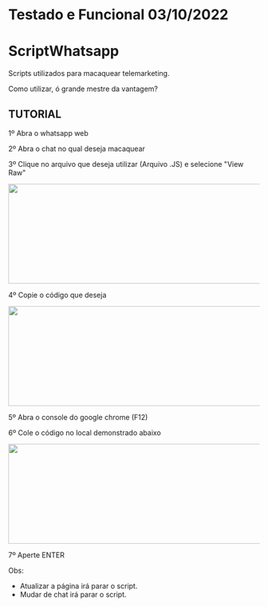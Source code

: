 <h1>Testado e Funcional 03/10/2022</h1>

# ScriptWhatsapp
Scripts utilizados para macaquear telemarketing.

Como utilizar, ó grande mestre da vantagem?

<h2>TUTORIAL</h2>

1º Abra o whatsapp web

2º Abra o chat no qual deseja macaquear

3º Clique no arquivo que deseja utilizar (Arquivo .JS) e selecione "View Raw"

<img src="https://github.com/vitorhartmann/ScriptWhatsapp/blob/main/Fotos/ViewRaw.PNG" width="600" height="200">

4º Copie o código que deseja

<img src="https://github.com/vitorhartmann/ScriptWhatsapp/blob/main/Fotos/ExemploCodigo.PNG" width="600" height="200">

5º Abra o console do google chrome (F12)

6º Cole o código no local demonstrado abaixo

<img src="https://github.com/vitorhartmann/ScriptWhatsapp/blob/main/Fotos/Console.PNG" width="600" height="200">

7º Aperte ENTER


Obs: 
- Atualizar a página irá parar o script.
- Mudar de chat irá parar o script.

